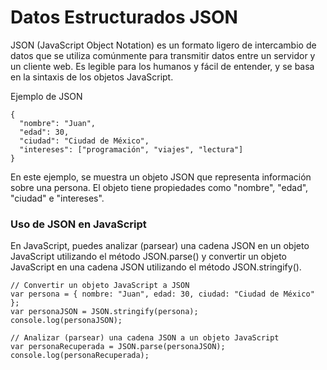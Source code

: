# Datos Estructurados JSON

JSON (JavaScript Object Notation) es un formato ligero de intercambio de datos que se utiliza comúnmente para transmitir datos entre un servidor y un cliente web. Es legible para los humanos y fácil de entender, y se basa en la sintaxis de los objetos JavaScript.

Ejemplo de JSON

```
{
  "nombre": "Juan",
  "edad": 30,
  "ciudad": "Ciudad de México",
  "intereses": ["programación", "viajes", "lectura"]
}

```

En este ejemplo, se muestra un objeto JSON que representa información sobre una persona. El objeto tiene propiedades como "nombre", "edad", "ciudad" e "intereses".

### Uso de JSON en JavaScript
En JavaScript, puedes analizar (parsear) una cadena JSON en un objeto JavaScript utilizando el método JSON.parse() y convertir un objeto JavaScript en una cadena JSON utilizando el método JSON.stringify().

```
// Convertir un objeto JavaScript a JSON
var persona = { nombre: "Juan", edad: 30, ciudad: "Ciudad de México" };
var personaJSON = JSON.stringify(persona);
console.log(personaJSON);

// Analizar (parsear) una cadena JSON a un objeto JavaScript
var personaRecuperada = JSON.parse(personaJSON);
console.log(personaRecuperada);
```



